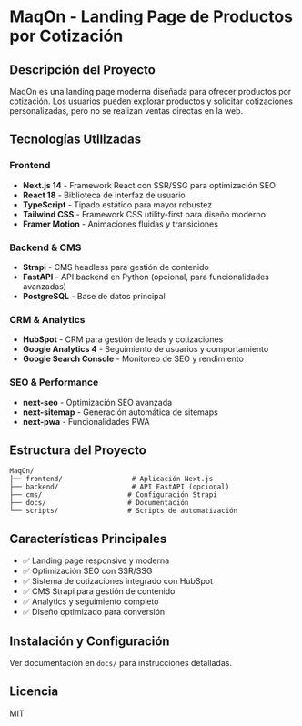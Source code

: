 # MaqOn - Landing Page de Productos por Cotización

## Descripción del Proyecto
MaqOn es una landing page moderna diseñada para ofrecer productos por cotización. Los usuarios pueden explorar productos y solicitar cotizaciones personalizadas, pero no se realizan ventas directas en la web.

## Tecnologías Utilizadas

### Frontend
- **Next.js 14** - Framework React con SSR/SSG para optimización SEO
- **React 18** - Biblioteca de interfaz de usuario
- **TypeScript** - Tipado estático para mayor robustez
- **Tailwind CSS** - Framework CSS utility-first para diseño moderno
- **Framer Motion** - Animaciones fluidas y transiciones

### Backend & CMS
- **Strapi** - CMS headless para gestión de contenido
- **FastAPI** - API backend en Python (opcional, para funcionalidades avanzadas)
- **PostgreSQL** - Base de datos principal

### CRM & Analytics
- **HubSpot** - CRM para gestión de leads y cotizaciones
- **Google Analytics 4** - Seguimiento de usuarios y comportamiento
- **Google Search Console** - Monitoreo de SEO y rendimiento

### SEO & Performance
- **next-seo** - Optimización SEO avanzada
- **next-sitemap** - Generación automática de sitemaps
- **next-pwa** - Funcionalidades PWA

## Estructura del Proyecto
```
MaqOn/
├── frontend/                 # Aplicación Next.js
├── backend/                  # API FastAPI (opcional)
├── cms/                     # Configuración Strapi
├── docs/                    # Documentación
└── scripts/                 # Scripts de automatización
```

## Características Principales
- ✅ Landing page responsive y moderna
- ✅ Optimización SEO con SSR/SSG
- ✅ Sistema de cotizaciones integrado con HubSpot
- ✅ CMS Strapi para gestión de contenido
- ✅ Analytics y seguimiento completo
- ✅ Diseño optimizado para conversión

## Instalación y Configuración
Ver documentación en `docs/` para instrucciones detalladas.

## Licencia
MIT